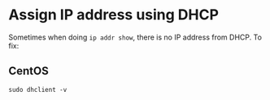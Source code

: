 # Assign IP address using DHCP

Sometimes when doing `ip addr show`, there is no IP address from DHCP.
To fix:


## CentOS

```console
sudo dhclient -v
```
